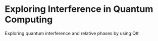 # Exploring Interference in Quantum Computing

Exploring quantum interference and relative phases by using Q#